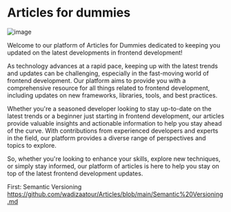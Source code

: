 # Articles for dummies
![image](https://user-images.githubusercontent.com/25867217/234929512-0655f872-9881-4222-a700-c9d10802581b.png)

Welcome to our platform of Articles for Dummies dedicated to keeping you updated on the latest developments in frontend development!

As technology advances at a rapid pace, keeping up with the latest trends and updates can be challenging, especially in the fast-moving world of frontend development. Our platform aims to provide you with a comprehensive resource for all things related to frontend development, including updates on new frameworks, libraries, tools, and best practices.

Whether you're a seasoned developer looking to stay up-to-date on the latest trends or a beginner just starting in frontend development, our articles provide valuable insights and actionable information to help you stay ahead of the curve. With contributions from experienced developers and experts in the field, our platform provides a diverse range of perspectives and topics to explore.

So, whether you're looking to enhance your skills, explore new techniques, or simply stay informed, our platform of articles is here to help you stay on top of the latest frontend development updates.

First: Semantic Versioning https://github.com/wadizaatour/Articles/blob/main/Semantic%20Versioning.md
